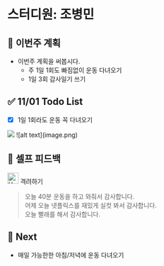 # 스터디원: 조병민

## 🚀 이번주 계획

- 이번주 계획을 써봅시다.
  - 주 1일 1회도 빠짐없이 운동 다녀오기
  - 1일 3회 감사일기 쓰기

## ✅ 11/01 Todo List

- [x] 1일 1회라도 운동 꼭 다녀오기
<img src='https://postfiles.pstatic.net/MjAyNDExMDlfMTI1/MDAxNzMxMTU5MDM3MTAy.LQF1FSCzVQqCx8511CzRdYAusAwPukR5eGlEp-_IDU8g.kuzdj_dIHmg8YkoNbuZv-TGVDXhHpBtSw4OtDxeFRxkg.PNG/14.png?type=w966'>
![alt text](image.png)

## 🎉 셀프 피드백

<img src="https://raw.githubusercontent.com/Tarikul-Islam-Anik/Animated-Fluent-Emojis/master/Emojis/Smilies/Hugging%20Face.png" alt="Hugging Face" width="25" height="25"> 격려하기</img>

> 오늘 40분 운동을 하고 와줘서 감사합니다. <br/>
> 어제 오늘 넷플릭스를 재밌게 실컷 봐서 감사합니다. <br/>
> 오늘 빨래를 해서 감사합니다.

## 🌱 Next

- 매일 가능한한 아침/저녁에 운동 다녀오기
